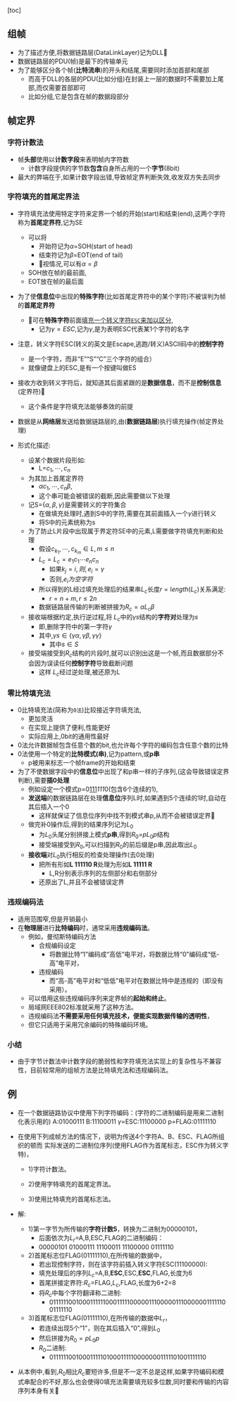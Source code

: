 [toc]

## 组帧

- 为了描述方便,将数据链路层(DataLinkLayer)记为DLL🎈
- 数据链路层的PDU(帧)是最下的传输单元
- 为了能够区分各个帧(**比特流串**)的开头和结尾,需要同时添加首部和尾部
  - 而高于DLL的各层的PDU(比如分组)在封装上一层的数据时不需要加上尾部,而仅需要首部即可
  - 比如分组,它是包含在帧的数据段部分

## 帧定界

### 字符计数法

- 帧**头部**使用以**计数字段**来表明帧内字符数
  - 计数字段提供的字节数**包含**自身所占用的一个**字节**(8bit)
- 最大的弊端在于,如果计数字段出错,导致帧定界判断失效,收发双方失去同步

### 字符填充的首尾定界法

- 字符填充法使用特定字符来定界一个帧的开始(start)和结束(end),这两个字符称为**首尾定界符**,记为SE
  - 可以将
    - 开始符记为$\alpha=$SOH(start of head)
    - 结束符记为$\beta=$EOT(end of tail)
    - 🎈视情况,可以有$\alpha=\beta$
  - SOH放在帧的最前面,
  - EOT放在帧的最后面

- 为了使**信息位**中出现的**特殊字符**(比如首尾定界符中的某个字符)不被误判为帧的**首尾定界符**
  - 🎈可在**特殊字符**前面<u>填充一个转义字符`ESC`来加以区分,</u>
    - 记为$\gamma=ESC$,记为$\gamma$,是为表明ESC代表某1个字符的名字
- 注意，转义字符ESC(转义的英文是Escape,逃跑/转义)ASCII码中的**控制字符**
  - 是一个字符，而非“E”“S”“C”三个字符的组合）
  - 就像键盘上的ESC,是有一个按键叫做ES 
- 接收方收到转义字符后，就知道其后面紧跟的是**数据信息**，而不是**控制信息**(定界符)🎈
  - 这个条件是字符填充法能够奏效的前提
- 数据是从**网络层**发送给数据链路层的,由(**数据链路层**)执行填充操作(帧定界处理)
- 形式化描述:
  - 设某个数据片段形如:
    - L=$c_1,\cdots,c_n$
  - 为其加上首尾定界符
    - $\alpha{c_1,\cdots,c_n}\beta$,
    - 这个串可能会被错误的截断,因此需要做以下处理
  - 记S=$\{\alpha,\beta,\gamma\}$是需要转义的字符集合
    - 在做填充处理时,遇到S中的字符,需要在其前面插入一个$\gamma$进行转义
    - 将S中的元素统称为s
  - 为了防止L片段中出现属于界定符SE中的元素,L需要做字符填充判断和处理
    - 假设$c_{k_1},\cdots,c_{k_m}\in{L},m\leqslant{n}$
    - $L_c= L_c=e_1c_1\cdots{e_n}c_n$
      - 如果$k_j=i,则,e_i=\gamma$
      - 否则,$e_i为空字符$
    - 所以得到的L经过填充处理后的结果串$L_c$长度$r=\mathrm length(L_c)$关系满足:
      - $r=n+m,r\leqslant{2n}$
    - 数据链路层传输的判断被拼接为$R_c=\alpha{L_c}\beta$
  - 接收端根据约定,执行逆过程,将 $L_c$中的$\gamma{s}$结构的**字符对**处理为$s$
    - 即,删除字符中的第一字符$\gamma$
    - 其中,$\gamma{s}\in\{\gamma{}\alpha,\gamma{}\beta,\gamma{}\gamma\}$
      - 其中$s\in{S}$
  - 接受端接受到$R_c$结构的片段时,就可以识别出这是一个帧,而且数据部分不会因为误读任何**控制字符**导致截断问题
    - 这样 $L_c$经过逆处理,被还原为L

### 零比特填充法

- 0比特填充法(简称为`0法`)比较接近字符填充法,
  - 更加灵活
  - 在实现上提供了便利,性能更好
  - 实际应用上,0bit的通用性最好
- 0法允许数据帧包含任意个数的bit,也允许每个字符的编码包含任意个数的比特
- 0法使用一个特定的**比特模式(串)**,记为pattern,或**p串**
  - p被用来标志一个帧frame的开始和结束
- 为了不使数据字段中的**信息位**中出现了和p串一样的子序列,(这会导致错误定界判断),需要**插0处理**
  - 例如设定一个模式p=0<u>111</u>*111*0(包含6个连续的1),
  - **发送端**的数据链路层在处理**信息位**序列L时,如果遇到5个连续的1时,自动在其后插入一个0
    - 这样就保证了信息位序列中找不到模式串p,从而不会被错误定界🎈
  - 做完补0操作后,得到的结果序列记为$L_0$
    - 为$L_0$头尾分别拼接上模式**p串**,得到$R_0$=$pL_0p$结构
    - 接受端接受到$R_0$,可以扫描到$R_0$的前后缀是p串,因此取出$L_0$
  - **接收端**对$L_0$执行相反的检查处理操作(去0处理)
    - 把所有形如**L 111110 R**处理为形如**L 11111 R**
      - L,R分别表示序列的左侧部分和右侧部分
    - 还原出了L,并且不会被错误定界

### 违规编码法

- 适用范围窄,但是开销最小
- 在**物理层**进行**比特编码**时，通常采用**违规编码法**。
  - 例如，曼彻斯特编码方法
    - 合规编码设定
      - 将数据比特“1”编码成“高低”电平对，将数据比特“0”编码成“低-高”电平对，
    - 违规编码
      - 而“高-高”电平对和“低低”电平对在数据比特中是违规的（即没有采用）。
  - 可以借用这些违规编码序列来定界帧的**起始和终止**。
  - 局域网EEE802标准就采用了这种方法。
  - 违规编码法**不需要采用任何填充技术，便能实现数据传输的透明性**，
  - 但它只适用于采用冗余编码的特殊编码环境。

### 小结

- 由于字节计数法中计数字段的脆弱性和字符填充法实现上的复杂性与不兼容性，目前较常用的组帧方法是比特填充法和违规编码法。

## 例

- 在一个数据链路协议中使用下列字符编码：(字符的二进制编码是用来二进制化表示用的)
  A:01000111
  B:11100011
  $\gamma$=ESC:11100000
  p=FLAG:01111110

- 在使用下列成帧方法的情况下，说明为传送4个字符A、B、ESC、FLAG所组织的顿而
  实际发送的二进制位序列(使用FLAG作为首尾标志，ESC作为转义字特)，

  - 1)字符计数法。
  - 2)使用字特填充的首尾定界法。

  - 3)使用比特填充的首尾标志法。

- 解:
  - 1)第一字节为所传输的**字符计数5**，转换为二进制为00000101，
    - 后面依次为$L_r=$A,B,ESC,FLAG的二进制编码：
    - 00000101 01000111 11100011 11100000 01111110
  - 2)首尾标志位FLAG(01111110),在所传输的数据中，
    - 若出现控制字符，则在该字符前插入转义字符ESC(11100000):
    - 填充处理后的序列$L_{c}$=A,B,**ESC**,ESC,**ESC**,FLAG,长度为6
    - 首尾拼接定界符:$R_c=$FLAG,$L_c$,FLAG,长度为6+2=8
    - 将$R_c$中每个字符翻译称二进制:
      - 0111111001000111111000111110000011100000111000000111111001111110
  - 3)首尾标志位FLAG(01111110),在所传输的数据中$L_r$，
    - 若连续出现5个“1”，则在其后插入“0”,得到$L_0$
    - 然后拼接为$R_0=pL_0p$
    - $R_0$二进制:
      - 011111100100011111010001111100000001111101001111110

- 从本例中,看到,$R_0$相比$R_c$要短许多,但是不一定不总是这样,如果字符编码和模式串配合的不好,那么也会使得0填充法需要填充较多位数,同时要和传输的内容序列本身有关🎈





